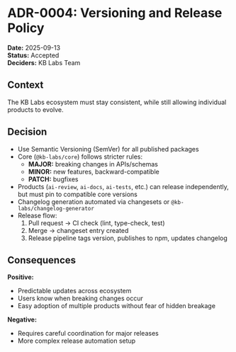 # ADR-0004: Versioning and Release Policy

**Date:** 2025-09-13  
**Status:** Accepted  
**Deciders:** KB Labs Team  

## Context

The KB Labs ecosystem must stay consistent, while still allowing individual products to evolve.

## Decision

- Use Semantic Versioning (SemVer) for all published packages
- Core (`@kb-labs/core`) follows stricter rules:
  - **MAJOR:** breaking changes in APIs/schemas
  - **MINOR:** new features, backward-compatible
  - **PATCH:** bugfixes
- Products (`ai-review`, `ai-docs`, `ai-tests`, etc.) can release independently, but must pin to compatible core versions
- Changelog generation automated via changesets or `@kb-labs/changelog-generator`
- Release flow:
  1. Pull request → CI check (lint, type-check, test)
  2. Merge → changeset entry created
  3. Release pipeline tags version, publishes to npm, updates changelog

## Consequences

**Positive:**
- Predictable updates across ecosystem
- Users know when breaking changes occur
- Easy adoption of multiple products without fear of hidden breakage

**Negative:**
- Requires careful coordination for major releases
- More complex release automation setup